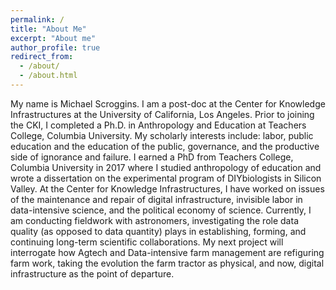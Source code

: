 ```yaml
---
permalink: /
title: "About Me"
excerpt: "About me"
author_profile: true
redirect_from: 
  - /about/
  - /about.html
---
```


My name is Michael Scroggins. I am a post-doc at the Center for Knowledge Infrastructures at the University of California, Los Angeles. Prior to joining the CKI, I completed a Ph.D. in Anthropology and Education at Teachers College, Columbia University. My scholarly interests include: labor, public education and the education of the public, governance, and the productive side of ignorance and failure. I earned a PhD from Teachers College, Columbia University in 2017 where I studied anthropology of education and wrote a dissertation on the experimental program of DIYbiologists in Silicon Valley. At the Center for Knowledge Infrastructures, I have worked on issues of the maintenance and repair of digital infrastructure, invisible labor in data-intensive science, and the political economy of science. Currently, I am conducting fieldwork with astronomers, investigating the role data quality (as opposed to data quantity) plays in establishing, forming, and continuing long-term scientific collaborations. My next project will interrogate how Agtech and Data-intensive farm management are refiguring farm work, taking the evolution the farm tractor as physical, and now, digital infrastructure as the point of departure.
